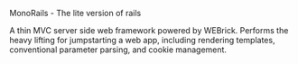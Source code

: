 MonoRails - The lite version of rails

A thin MVC server side web framework powered by WEBrick. Performs the heavy lifting for jumpstarting a web app, including rendering templates, conventional parameter parsing, and cookie management.
 
